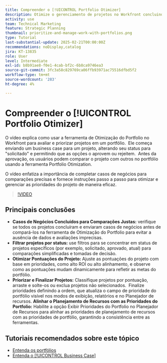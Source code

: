 ```yaml
---
title: Compreender o [!UICONTROL Portfolio Otimizer]
description: Otimize o gerenciamento de projetos no Workfront concluindo casos de negócios para comparações justas, filtrando projetos por status, ajustando pontuações dinamicamente, priorizando projetos de maneira eficaz e alinhando o planejamento de recursos às metas do portfólio.
activity: use
team: Technical Marketing
feature: Strategic Planning
thumbnail: prioritize-and-manage-work-with-portfolios.png
type: Tutorial
last-substantial-update: 2025-02-21T00:00:00Z
recommendations: noDisplay,catalog
jira: KT-13835
role: User
level: Intermediate
exl-id: b8b91ae8-f0e1-4cab-bf2c-6b8ca9746ea3
source-git-commit: 3fc3a58c829769ca06ffb93971ac75516dfbd5f2
workflow-type: tm+mt
source-wordcount: '283'
ht-degree: 4%

---
```


# Compreender o [!UICONTROL Portfolio Otimizer]

O vídeo explica como usar a ferramenta de Otimização do Portfolio no Workfront para avaliar e priorizar projetos em um portfólio. &#x200B; Ele começa enviando um business case para um projeto, alterando seu status para &quot;solicitado&quot; e permitindo que as opções o aprovem ou rejeitem. &#x200B; Antes da aprovação, os usuários podem comparar o projeto com outros no portfólio usando a ferramenta Portfolio Otimization. &#x200B;

O vídeo enfatiza a importância de completar casos de negócios para comparações precisas e fornece instruções passo a passo para otimizar e gerenciar as prioridades do projeto de maneira eficaz. &#x200B;

>[!VIDEO](https://video.tv.adobe.com/v/3446275/?quality=12&learn=on&enablevpops)

## Principais conclusões

* **Casos de Negócios Concluídos para Comparações Justas:** verifique se todos os projetos concluíram e enviaram casos de negócios antes de compará-los na ferramenta de Otimização do Portfolio para evitar a ausência de dados e avaliações imprecisas. &#x200B;
* **Filtrar projetos por status:** use filtros para se concentrar em status de projetos específicos (por exemplo, solicitado, aprovado, atual) para comparações simplificadas e tomadas de decisão. &#x200B;
* **Otimizar Pontuações do Projeto:** Ajuste as pontuações do projeto com base em prioridades, como alto ROI ou alto alinhamento, e observe como as pontuações mudam dinamicamente para refletir as metas do portfólio. &#x200B;
* **Priorizar e Finalizar Projetos:** Classifique projetos por pontuação, arraste e solte-os ou exclua projetos não selecionados. &#x200B; Finalize prioridades definindo a ordem, que atualiza o campo de prioridade do portfólio visível nos modos de exibição, relatórios e no Planejador de recursos. &#x200B;**Alinhar o Planejamento de Recursos com as Prioridades do Portfolio:** Habilite a opção Exibir Prioridades do Portfolio no Planejador de Recursos para alinhar as prioridades de planejamento de recursos com as prioridades de portfólio, garantindo a consistência entre as ferramentas. &#x200B;


## Tutoriais recomendados sobre este tópico

* [Entenda os portfólios](/help/portfolios-and-programs/overview-of-adobe-workfront-portfolios.md)
* [Entenda o [!UICONTROL Business Case]](/help/portfolios-and-programs/introduction-to-the-business-case.md)
